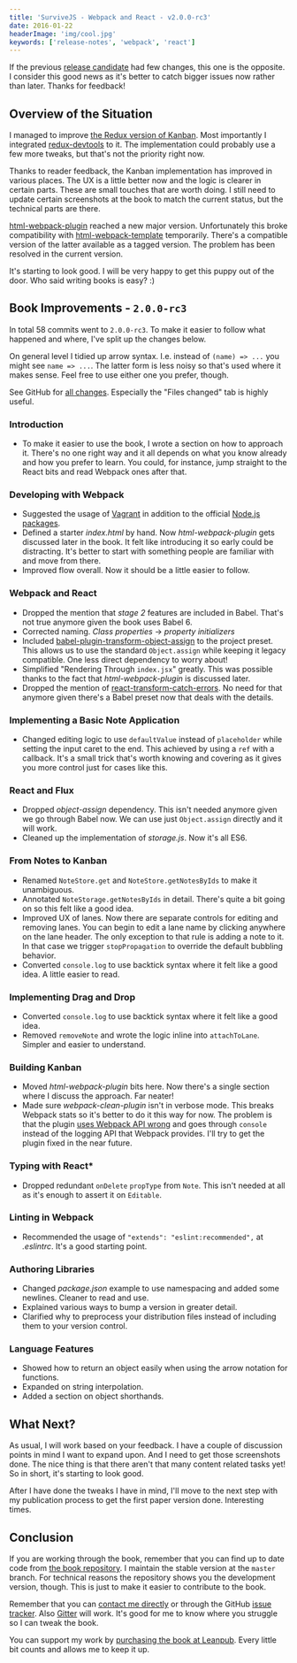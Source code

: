 ```yaml
---
title: 'SurviveJS - Webpack and React - v2.0.0-rc3'
date: 2016-01-22
headerImage: 'img/cool.jpg'
keywords: ['release-notes', 'webpack', 'react']
---
```


If the previous [release candidate](./survivejs200-rc2) had few changes, this one is the opposite. I consider this good news as it's better to catch bigger issues now rather than later. Thanks for feedback!

## Overview of the Situation

I managed to improve [the Redux version of Kanban](https://github.com/survivejs/redux-demo). Most importantly I integrated [redux-devtools](https://www.npmjs.com/package/redux-devtools) to it. The implementation could probably use a few more tweaks, but that's not the priority right now.

Thanks to reader feedback, the Kanban implementation has improved in various places. The UX is a little better now and the logic is clearer in certain parts. These are small touches that are worth doing. I still need to update certain screenshots at the book to match the current status, but the technical parts are there.

[html-webpack-plugin](https://www.npmjs.com/package/html-webpack-plugin) reached a new major version. Unfortunately this broke compatibility with [html-webpack-template](https://www.npmjs.com/package/html-webpack-template) temporarily. There's a compatible version of the latter available as a tagged version. The problem has been resolved in the current version.

It's starting to look good. I will be very happy to get this puppy out of the door. Who said writing books is easy? :)

## Book Improvements - `2.0.0-rc3`

In total 58 commits went to `2.0.0-rc3`. To make it easier to follow what happened and where, I've split up the changes below.

On general level I tidied up arrow syntax. I.e. instead of `(name) => ...` you might see `name => ...`. The latter form is less noisy so that's used where it makes sense. Feel free to use either one you prefer, though.

See GitHub for [all changes](https://github.com/survivejs/webpack_react/compare/v2.0.0-rc2...v2.0.0-rc3). Especially the "Files changed" tab is highly useful.

### Introduction

* To make it easier to use the book, I wrote a section on how to approach it. There's no one right way and it all depends on what you know already and how you prefer to learn. You could, for instance, jump straight to the React bits and read Webpack ones after that.

### Developing with Webpack

* Suggested the usage of [Vagrant](https://www.vagrantup.com/) in addition to the official [Node.js packages](https://nodejs.org/en/download/package-manager/).
* Defined a starter *index.html* by hand. Now *html-webpack-plugin* gets discussed later in the book. It felt like introducing it so early could be distracting. It's better to start with something people are familiar with and move from there.
* Improved flow overall. Now it should be a little easier to follow.

### Webpack and React

* Dropped the mention that *stage 2* features are included in Babel. That's not true anymore given the book uses Babel 6.
* Corrected naming. *Class properties* -> *property initializers*
* Included [babel-plugin-transform-object-assign](https://www.npmjs.com/package/babel-plugin-transform-object-assign) to the project preset. This allows us to use the standard `Object.assign` while keeping it legacy compatible. One less direct dependency to worry about!
* Simplified "Rendering Through `index.jsx`" greatly. This was possible thanks to the fact that *html-webpack-plugin* is discussed later.
* Dropped the mention of [react-transform-catch-errors](https://github.com/gaearon/react-transform-catch-errors). No need for that anymore given there's a Babel preset now that deals with the details.

### Implementing a Basic Note Application

* Changed editing logic to use `defaultValue` instead of `placeholder` while setting the input caret to the end. This achieved by using a `ref` with a callback. It's a small trick that's worth knowing and covering as it gives you more control just for cases like this.

### React and Flux

* Dropped *object-assign* dependency. This isn't needed anymore given we go through Babel now. We can use just `Object.assign` directly and it will work.
* Cleaned up the implementation of *storage.js*. Now it's all ES6.

### From Notes to Kanban

* Renamed `NoteStore.get` and `NoteStore.getNotesByIds` to make it unambiguous.
* Annotated `NoteStorage.getNotesByIds` in detail. There's quite a bit going on so this felt like a good idea.
* Improved UX of lanes. Now there are separate controls for editing and removing lanes. You can begin to edit a lane name by clicking anywhere on the lane header. The only exception to that rule is adding a note to it. In that case we trigger `stopPropagation` to override the default bubbling behavior.
* Converted `console.log` to use backtick syntax where it felt like a good idea. A little easier to read.

### Implementing Drag and Drop

* Converted `console.log` to use backtick syntax where it felt like a good idea.
* Removed `removeNote` and wrote the logic inline into `attachToLane`. Simpler and easier to understand.

### Building Kanban

* Moved *html-webpack-plugin* bits here. Now there's a single section where I discuss the approach. Far neater!
* Made sure *webpack-clean-plugin* isn't in verbose mode. This breaks Webpack stats so it's better to do it this way for now. The problem is that the plugin [uses Webpack API wrong](https://github.com/johnagan/clean-webpack-plugin/issues/11) and goes through `console` instead of the logging API that Webpack provides. I'll try to get the plugin fixed in the near future.

### Typing with React*

* Dropped redundant `onDelete` `propType` from `Note`. This isn't needed at all as it's enough to assert it on `Editable`.

### Linting in Webpack

* Recommended the usage of `"extends": "eslint:recommended",` at *.eslintrc*. It's a good starting point.

### Authoring Libraries

* Changed *package.json* example to use namespacing and added some newlines. Cleaner to read and use.
* Explained various ways to bump a version in greater detail.
* Clarified why to preprocess your distribution files instead of including them to your version control.

### Language Features

* Showed how to return an object easily when using the arrow notation for functions.
* Expanded on string interpolation.
* Added a section on object shorthands.

## What Next?

As usual, I will work based on your feedback. I have a couple of discussion points in mind I want to expand upon. And I need to get those screenshots done. The nice thing is that there aren't that many content related tasks yet! So in short, it's starting to look good.

After I have done the tweaks I have in mind, I'll move to the next step with my publication process to get the first paper version done. Interesting times.

## Conclusion

If you are working through the book, remember that you can find up to date code from [the book repository](https://github.com/survivejs/webpack_react). I maintain the stable version at the `master` branch. For technical reasons the repository shows you the development version, though. This is just to make it easier to contribute to the book.

Remember that you can [contact me directly](mailto:info@survivejs.com) or through the GitHub [issue tracker](https://github.com/survivejs/webpack_react/issues). Also [Gitter](https://gitter.im/survivejs/webpack_react) will work. It's good for me to know where you struggle so I can tweak the book.

You can support my work by [purchasing the book at Leanpub](https://leanpub.com/survivejs_webpack_react). Every little bit counts and allows me to keep it up.
